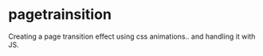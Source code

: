 pagetrainsition
===============

Creating a page transition effect using css animations.. and handling it with JS.
